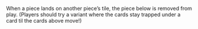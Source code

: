 When a piece lands on another piece’s tile, the piece below is removed from play. (Players should try a variant where the cards stay trapped under a card til the cards above move!)
